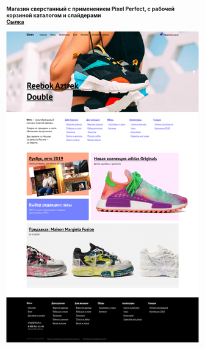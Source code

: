 <b>Магазин сверстанный с применением Pixel Perfect, с рабочей корзиной каталогом и слайдерами</b><br>
<b> [Сылка](https://github.com/Mak2k2/Portfolio/blob/master/magazin/index.png) </b>
<br><br>
![screenshot](https://github.com/Mak2k2/Portfolio/blob/master/magazin/index.png)
